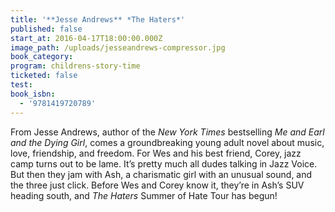 ```yaml
---
title: '**Jesse Andrews** *The Haters*'
published: false
start_at: 2016-04-17T18:00:00.000Z
image_path: /uploads/jesseandrews-compressor.jpg
book_category:
program: childrens-story-time
ticketed: false
test:
book_isbn:
  - '9781419720789'
---
```



From Jesse Andrews, author of the *New York Times* bestselling *Me and Earl and the Dying Girl*, comes a groundbreaking young adult novel about music, love, friendship, and freedom. For Wes and his best friend, Corey, jazz camp turns out to be lame. It’s pretty much all dudes talking in Jazz Voice. But then they jam with Ash, a charismatic girl with an unusual sound, and the three just click. Before Wes and Corey know it, they’re in Ash’s SUV heading south, and *The Haters* Summer of Hate Tour has begun!